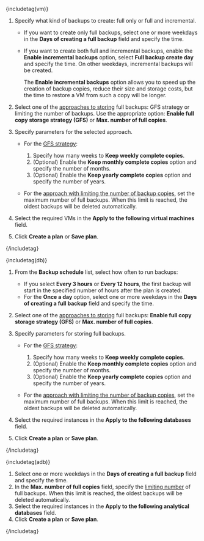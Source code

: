 {includetag(vm)}

1. Specify what kind of backups to create: full only or full and incremental.

   - If you want to create only full backups, select one or more weekdays in the **Days of creating a full backup** field and specify the time.
   - If you want to create both full and incremental backups, enable the **Enable incremental backups** option, select **Full backup create day** and specify the time. On other weekdays, incremental backups will be created.

      <info>

      The **Enable incremental backups** option allows you to speed up the creation of backup copies, reduce their size and storage costs, but the time to restore a VM from such a copy will be longer.

      </info>

1. Select one of the [approaches to storing](/en/storage/backups/concepts/retention-policy) full backups: GFS strategy or limiting the number of backups. Use the appropriate option: **Enable full copy storage strategy (GFS)** or **Max. number of full copies**.
1. Specify parameters for the selected approach.

   - For the [GFS strategy](/en/storage/backups/concepts/retention-policy/gfs-backup):
      1. Specify how many weeks to **Keep weekly complete copies**.
      1. (Optional) Enable the **Keep monthly complete copies** option and specify the number of months.
      1. (Optional) Enable the **Keep yearly complete copies** option and specify the number of years.

   - For the [approach with limiting the number of backup copies](/en/storage/backups/concepts/retention-policy/forward-incremental), set the maximum number of full backups. When this limit is reached, the oldest backups will be deleted automatically.

1. Select the required VMs in the **Apply to the following virtual machines** field.
1. Click **Create a plan** or **Save plan**.

{/includetag}

{includetag(db)}

1. From the **Backup schedule** list, select how often to run backups:

   - If you select **Every 3 hours** or **Every 12 hours**, the first backup will start in the specified number of hours after the plan is created.
   - For the **Once a day** option, select one or more weekdays in the **Days of creating a full backup** field and specify the time.

1. Select one of the [approaches to storing](/en/storage/backups/concepts/retention-policy) full backups: **Enable full copy storage strategy (GFS)** or **Max. number of full copies**.
1. Specify parameters for storing full backups.

   - For the [GFS strategy](/en/storage/backups/concepts/retention-policy/gfs-backup):
      1. Specify how many weeks to **Keep weekly complete copies**.
      1. (Optional) Enable the **Keep monthly complete copies** option and specify the number of months.
      1. (Optional) Enable the **Keep yearly complete copies** option and specify the number of years.

   - For the [approach with limiting the number of backup copies](/en/storage/backups/concepts/retention-policy/forward-incremental), set the maximum number of full backups. When this limit is reached, the oldest backups will be deleted automatically.

1. Select the required instances in the **Apply to the following databases** field.
1. Click **Create a plan** or **Save plan**.

{/includetag}

{includetag(adb)}

1. Select one or more weekdays in the **Days of creating a full backup** field and specify the time.
1. In the **Max. number of full copies** field, specify the [limiting number](/en/storage/backups/concepts/retention-policy/forward-incremental) of full backups. When this limit is reached, the oldest backups will be deleted automatically.
1. Select the required instances in the **Apply to the following analytical databases** field.
1. Click **Create a plan** or **Save plan**.

{/includetag}
